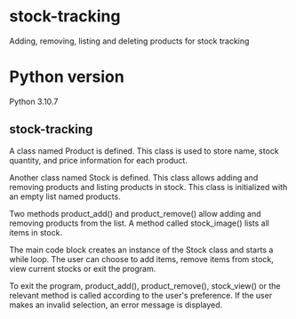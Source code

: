 # stock-tracking
 Adding, removing, listing and deleting products for stock tracking
<h1> Python version </h1>
Python 3.10.7
<h2>stock-tracking</h2>
<p>A class named Product is defined. This class is used to store name, stock quantity, and price information for each product.

Another class named Stock is defined. This class allows adding and removing products and listing products in stock. This class is initialized with an empty list named products.

Two methods product_add() and product_remove() allow adding and removing products from the list. A method called stock_image() lists all items in stock.

The main code block creates an instance of the Stock class and starts a while loop. The user can choose to add items, remove items from stock, view current stocks or exit the program.

To exit the program, product_add(), product_remove(), stock_view() or the relevant method is called according to the user's preference. If the user makes an invalid selection, an error message is displayed.
</p>
